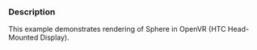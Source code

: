 ### Description
This example demonstrates rendering of Sphere in OpenVR (HTC Head-Mounted Display).
